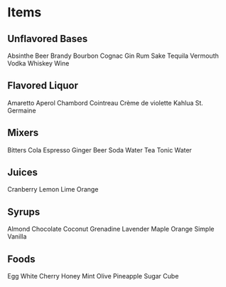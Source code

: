# Items
## Unflavored Bases
Absinthe
Beer
Brandy
Bourbon
Cognac
Gin
Rum
Sake
Tequila
Vermouth
Vodka
Whiskey
Wine

## Flavored Liquor
Amaretto
Aperol
Chambord
Cointreau
Crème de violette 
Kahlua
St. Germaine

## Mixers
Bitters
Cola
Espresso
Ginger Beer
Soda Water
Tea
Tonic Water

## Juices
Cranberry
Lemon
Lime
Orange

## Syrups
Almond
Chocolate
Coconut
Grenadine
Lavender
Maple
Orange
Simple
Vanilla

## Foods
Egg White
Cherry
Honey
Mint
Olive
Pineapple
Sugar Cube